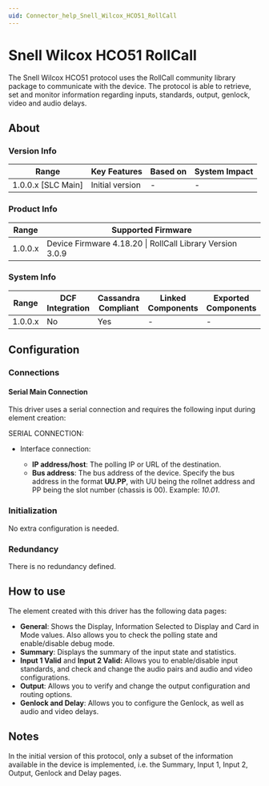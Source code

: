 ```yaml
---
uid: Connector_help_Snell_Wilcox_HCO51_RollCall
---
```


# Snell Wilcox HCO51 RollCall

The Snell Wilcox HCO51 protocol uses the RollCall community library package to communicate with the device. The protocol is able to retrieve, set and monitor information regarding inputs, standards, output, genlock, video and audio delays.

## About

### Version Info

| **Range**            | **Key Features** | **Based on** | **System Impact** |
|----------------------|------------------|--------------|-------------------|
| 1.0.0.x \[SLC Main\] | Initial version  | \-           | \-                |

### Product Info

| **Range** | **Supported Firmware**                                    |
|-----------|-----------------------------------------------------------|
| 1.0.0.x   | Device Firmware 4.18.20 \| RollCall Library Version 3.0.9 |

### System Info

| **Range** | **DCF Integration** | **Cassandra Compliant** | **Linked Components** | **Exported Components** |
|-----------|---------------------|-------------------------|-----------------------|-------------------------|
| 1.0.0.x   | No                  | Yes                     | \-                    | \-                      |

## Configuration

### Connections

#### Serial Main Connection

This driver uses a serial connection and requires the following input during element creation:

SERIAL CONNECTION:

- Interface connection:

  - **IP address/host**: The polling IP or URL of the destination.
  - **Bus address**: The bus address of the device. Specify the bus address in the format **UU.PP**, with UU being the rollnet address and PP being the slot number (chassis is 00). Example: *10.01*.

### Initialization

No extra configuration is needed.

### Redundancy

There is no redundancy defined.

## How to use

The element created with this driver has the following data pages:

- **General**: Shows the Display, Information Selected to Display and Card in Mode values. Also allows you to check the polling state and enable/disable debug mode.
- **Summary**: Displays the summary of the input state and statistics.
- **Input 1 Valid** and **Input 2 Valid:** Allows you to enable/disable input standards, and check and change the audio pairs and audio and video configurations.
- **Output**: Allows you to verify and change the output configuration and routing options.
- **Genlock and Delay**: Allows you to configure the Genlock, as well as audio and video delays.

## Notes

In the initial version of this protocol, only a subset of the information available in the device is implemented, i.e. the Summary, Input 1, Input 2, Output, Genlock and Delay pages.
